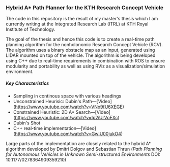 ### Hybrid A* Path Planner for the KTH Research Concept Vehicle

The code in this repository is the result of my master's thesis which I am currently writing at the Integrated Research Lab (ITRL) at KTH Royal Institute of Technology.


The goal of the thesis and hence this code is to create a real-time path planning algorithm for the nonholonomic Research Concept Vehicle (RCV). The algorithm uses a binary obstacle map as an input, generated using LIDAR mounted on top of the vehicle. The algorithm is being developed using C++ due to real-time requirements in combination with ROS to ensure modularity and portability as well as using RViz as a visualization/simulation environment.

##### Key Characteristics
* Sampling in continous space with various headings
* Unconstrained Heurisic: Dubin's Path&mdash;[Video] (https://www.youtube.com/watch?v=VNo9fU6XEGE)
* Constrained Heuristic: 2D A* Search&mdash;[Video] (https://www.youtube.com/watch?v=Ip2iUrVoFXc)
* Dubin's Shot
* C++ real-time implementation&mdash;[Video] (https://www.youtube.com/watch?v=GwIU00jukO4)

Large parts of the implementation are closely related to the hybrid A* algorithm developed by Dmitri Dolgov and Sebastian Thrun (_Path Planning for Autonomous Vehicles in Unknown Semi-structured Environments_ DOI: 10.1177/0278364909359210)
